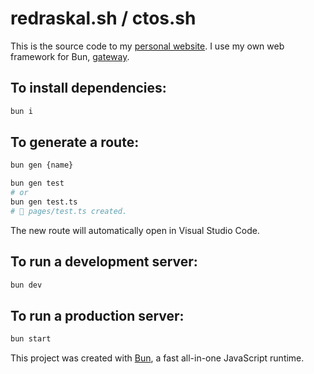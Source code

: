 # redraskal.sh / ctos.sh

This is the source code to my [personal website](https://redraskal.sh). I use my own web framework for Bun, [gateway](https://github.com/redraskal/gateway).

## To install dependencies:

```bash
bun i
```

## To generate a route:

```bash
bun gen {name}

bun gen test
# or
bun gen test.ts
# 📝 pages/test.ts created.
```

The new route will automatically open in Visual Studio Code.

## To run a development server:

```bash
bun dev
```

## To run a production server:

```bash
bun start
```

This project was created with [Bun](https://bun.sh), a fast all-in-one JavaScript runtime.
